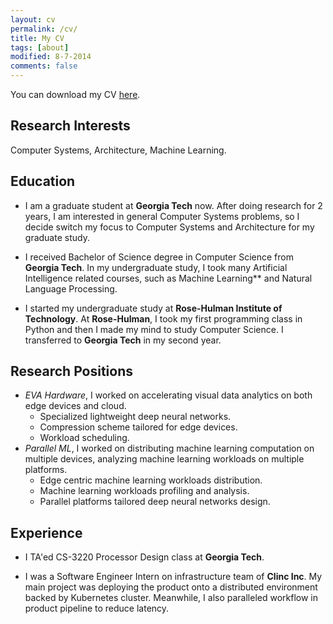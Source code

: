 ```yaml
---
layout: cv
permalink: /cv/
title: My CV
tags: [about]
modified: 8-7-2014
comments: false
---
```


You can download my CV [here](files/cv.pdf). 

## Research Interests
Computer Systems, Architecture, Machine Learning.

## Education
* I am a graduate student at **Georgia Tech** now. After doing research for 2 years, I am interested in
general Computer Systems problems, so I decide switch my focus to Computer Systems and Architecture
for my graduate study. 

* I received Bachelor of Science degree in Computer Science from **Georgia Tech**. In my undergraduate
study, I took many Artificial Intelligence related courses, such as Machine Learning** and Natural Language
Processing. 

* I started my undergraduate study at **Rose-Hulman Institute of Technology**. At **Rose-Hulman**, I took my
first programming class in Python and then I made my mind to study Computer Science. I transferred to 
**Georgia Tech** in my second year.

## Research Positions
* *EVA Hardware*, I worked on accelerating visual data analytics on both edge devices and cloud.
    * Specialized lightweight deep neural networks.
    * Compression scheme tailored for edge devices.
    * Workload scheduling.
* *Parallel ML*, I worked on distributing machine learning computation on multiple devices, analyzing machine 
learning workloads on multiple platforms. 
    * Edge centric machine learning workloads distribution.
    * Machine learning workloads profiling and analysis.
    * Parallel platforms tailored deep neural networks design.

## Experience
* I TA'ed CS-3220 Processor Design class at **Georgia Tech**.

* I was a Software Engineer Intern on infrastructure team of **Clinc Inc**. My main project was deploying the 
product onto a distributed environment backed by Kubernetes cluster. Meanwhile, I also paralleled workflow
in product pipeline to reduce latency.

